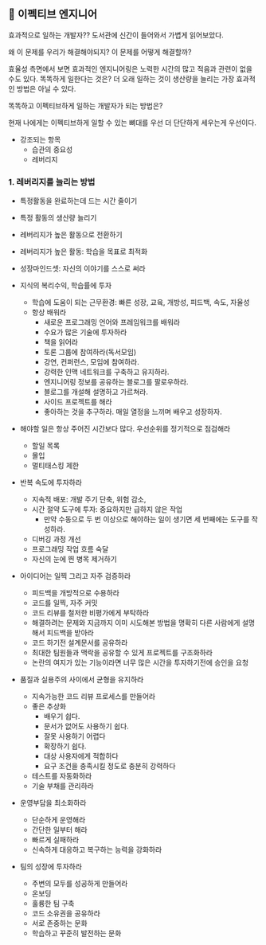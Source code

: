 ## :blue_book: 이펙티브 엔지니어

효과적으로 일하는 개발자?? 도서관에 신간이 들어와서 가볍게 읽어보았다. 

왜 이 문제를 우리가 해결해야되지?
이 문제를 어떻게 해결할까?  

효율성 측면에서 보면 효과적인 엔지니어링은 노력한 시간의 많고 적음과 관련이 없을 수도 있다.
똑똑하게 일한다는 것은? 
더 오래 일하는 것이 생산량을 늘리는 가장 효과적인 방법은 아닐 수 있다. 
 
 똑똑하고 이펙티브하게 일하는 개발자가 되는 방법은? 
 
 현재 나에게는 이펙티브하게 일할 수 있는 뼈대를 우선 더 단단하게 세우는게 우선이다. 
 
 - 강조되는 항목 
	 - 습관의 중요성 
	 - 레버리지
 
 ### 1. 레버리지를 늘리는 방법
 - 특정활동을 완료하는데 드는 시간 줄이기  
 - 특정 활동의 생산량 늘리기
 - 레버리지가 높은 활동으로 전환하기

- 레버리지가 높은 활동: 학습을 목표로 최적화
- 성장마인드셋: 자신의 이야기를 스스로 써라 
- 지식의 복리수익, 학습률에 투자
	- 학습에 도움이 되는 근무환경: 빠른 성장, 교육, 개방성, 피드백, 속도, 자율성 
	- 항상 배워라
		- 새로운 프로그래밍 언어와 프레임워크를 배워라
		- 수요가 많은 기술에 투자하라 
		- 책을 읽어라 
		- 토론 그룹에 참여하라(독서모임)
		- 강연, 컨퍼런스, 모임에 참여하라. 
		- 강력한 인맥 네트워크를 구축하고 유지하라. 
		- 엔지니어링 정보를 공유하는 블로그를 팔로우하라. 
		- 블로그를 개설해 설명하고 가르쳐라. 
		- 사이드 프로젝트를 해라
		- 좋아하는 것을 추구하라. 매일 열정을 느끼며 배우고 성장하자. 
- 해야할 일은 항상 주어진 시간보다 많다. 우선순위를 정기적으로 점검해라 
	- 할일 목록
	- 몰입
	- 멀티태스킹 제한
- 반복 속도에 투자하라 
	- 지속적 배포: 개발 주기 단축, 위험 감소,
	- 시간 절약 도구에 투자: 중요하지만 급하지 않은 작업 
		- 만약 수동으로 두 번 이상으로 해야하는 일이 생기면 세 번째에는 도구를 작성하라.
	- 디버깅 과정 개선
	- 프로그래밍 작업 흐름 숙달
	- 자신의 눈에 띈 병목 제거하기
- 아이디어는 일찍 그리고 자주 검증하라
	- 피드백을 개방적으로 수용하라
	- 코드를 일찍, 자주 커밋
	- 코드 리뷰를 철저한 비평가에게 부탁하라
	- 해결하려는 문제와 지금까지 이미 시도해본 방법을 명확히 다른 사람에게 설명해서 피드백을 받아라 
	- 코드 하기전 설계문서를 공유하라
	- 최대한 팀원들과 맥락을 공유할 수 있게 프로젝트를 구조화하라
	- 논란의 여지가 있는 기능이라면 너무 많은 시간을 투자하기전에 승인을 요청
- 품질과 실용주의 사이에서 균형을 유지하라
	- 지속가능한 코드 리뷰 프로세스를 만들어라
	- 좋은 추상화
		- 배우기 쉽다.
		- 문서가 없어도 사용하기 쉽다.
		- 잘못 사용하기 어렵다
		- 확장하기 쉽다.
		- 대상 사용자에게 적합하다 
		- 요구 조건을 충족시킬 정도로 충분히 강력하다
	- 테스트를 자동화하라
	- 기술 부채를 관리하라
- 운영부담을 최소화하라
	- 단순하게 운영해라
	- 간단한 일부터 해라
	- 빠르게 실패하라
	- 신속하게 대응하고 복구하는 능력을 강화하라
- 팀의 성장에 투자하라
	- 주변의 모두를 성공하게 만들어라
	- 온보딩
	- 훌륭한 팀 구축
	- 코드 소유권을 공유하라
	- 서로 존중하는 문화
	- 학습하고 꾸준히 발전하는 문화
	 
	